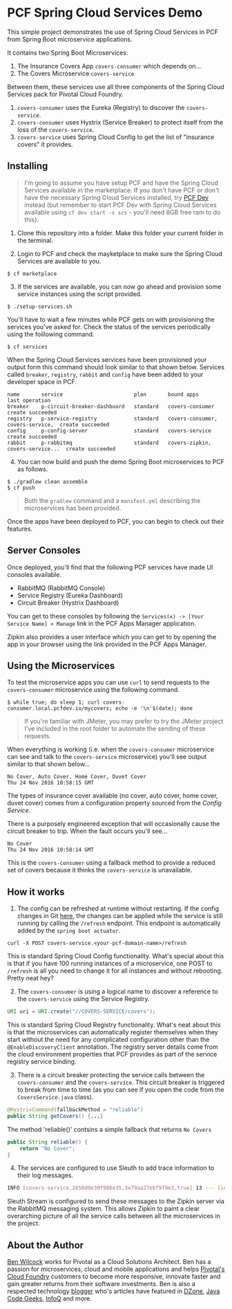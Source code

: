 # PCF Spring Cloud Services Demo

This simple project demonstrates the use of Spring Cloud Services in PCF from Spring Boot microservice applications.

It contains two Spring Boot Microservices:

 1. The Insurance Covers App `covers-consumer` which depends on...
 2. The Covers Microservice `covers-service`

Between them, these services use all three components of the Spring Cloud Services pack for Pivotal Cloud Foundry.

 1. `covers-consumer` uses the Eureka (Registry) to discover the `covers-service`.
 2. `covers-consumer` uses Hystrix (Service Breaker) to protect itself from the loss of the `covers-service`.
 3. `covers-service` uses Spring Cloud Config to get the list of "insurance covers" it provides.

## Installing

> I'm going to assume you have setup PCF and have the Spring Cloud Services available in the marketplace. If you don't have PCF or don't have the necessary Spring Cloud Services installed, try [PCF Dev](https://docs.pivotal.io/pcf-dev/) instead (but remember to start PCF Dev with Spring Cloud Services available using `cf dev start -s scs` - you'll need 8GB free ram to do this).

1. Clone this repository into a folder. Make this folder your current folder in the terminal.

2. Login to PCF and check the mayketplace to make sure the Spring Cloud Services are available to you.

````
$ cf marketplace
````

3. If the services are available, you can now go ahead and provision some service instances using the script provided.

````
$ ./setup-services.sh
````

You'll have to wait a few minutes while PCF gets on with provisioning the services you've asked for. Check the status of the services periodically using the foillowing command.

````
$ cf services
````

When the Spring Cloud Services services have been provisioned your output form this command should look similar to that shown below. Services called `breaker`, `registry`, `rabbit` and `config` have been added to your developer space in PCF.

````
name       service                       plan       bound apps                        last operation
breaker    p-circuit-breaker-dashboard   standard   covers-consumer                   create succeeded
registry   p-service-registry            standard   covers-consumer, covers-service,  create succeeded
config     p-config-server               standard   covers-service                    create succeeded
rabbit     p-rabbitmq                    standard   covers-zipkin, covers-service...  create succeeded
````

4. You can now build and push the demo Spring Boot microservices to PCF as follows.

````
$ ./gradlew clean assemble
$ cf push
````

> Both the `gradlew` command and a `manifest.yml` describing the microservices has been provided.

Once the apps have been deployed to PCF, you can begin to check out their features.

## Server Consoles

Once deployed, you'll find that the following PCF services have made UI consoles available. 

 - RabbitMQ (RabbitMQ Console)
 - Service Registry (Eureka Dashboard)
 - Circuit Breaker (Hystrix Dashboard)

You can get to these consoles by following the `Services(x) -> [Your Service Name] > Manage` link in the PCF Apps Manager application.

Zipkin also provides a user interface which you can get to by opening the app in your browser using the link provided in the PCF Apps Manager. 

## Using the Microservices

To test the microservice apps you can use `curl` to send requests to the `covers-consumer` microservice using the following command. 

````
$ while true; do sleep 1; curl covers-consumer.local.pcfdev.io/mycovers; echo -e '\n'$(date); done
````

> If you're familiar with JMeter, you may prefer to try the JMeter project I've included in the root folder to automate the sending of these requests.

When everything is working (i.e. when the `covers-consumer` microservice can see and talk to the `covers-service` microservice) you'll see output similar to that shown below...

````
No Cover, Auto Cover, Home Cover, Duvet Cover
Thu 24 Nov 2016 10:58:15 GMT
````

The types of insurance cover available (no cover, auto cover, home cover, duvet cover) comes from a configuration property sourced from the *Config Service*.

There is a purposely engineered exception that will occasionally cause the circuit breaker to trip. When the fault occurs you'll see...

````
No Cover
Thu 24 Nov 2016 10:58:14 GMT
````

This is the `covers-consumer` using a fallback method to provide a reduced set of covers because it thinks the `covers-service` is unavailable.

## How it works

1. The config can be refreshed at runtime without restarting. If the config changes in Git [here](https://github.com/benwilcock/app-config/blob/master/covers-service.yml), the changes can be applied while the service is still running by calling the `/refresh` endpoint. This endpoint is automatically added by the `spring boot actuator`.

````
curl -X POST covers-service.<your-pcf-domain-name>/refresh
````

This is standard Spring Cloud Config functionality. What's special about this is that if you have 100 running instances of a microservice, one POST to `/refresh` is all you need to change it for all instances and without rebooting. Pretty neat hey? 

2. The `covers-consumer` is using a logical name to discover a reference to the `covers-service` using the Service Registry.

````java
URI uri = URI.create("//COVERS-SERVICE/covers");
````

This is standard Spring Cloud Registry functionality. What's neat about this is that the microservices can automatically register themselves when they start without the need for any complicated configuration other than the `@EnableDiscoveryClient` annotation. The registry server details come from the cloud environment properties that PCF provides as part of the service registry service binding.

3. There is a circuit breaker protecting the service calls between the `covers-consumer` and the `covers-service`. This circuit breaker is triggered to break from time to time (as you can see if you open the code from the `CoversService.java` class).

````java
@HystrixCommand(fallbackMethod = "reliable")
public String getCovers() {...}
````

  The method 'reliable()' contsins a simple fallback that returns `No Covers`
  
````java
public String reliable() {
    return "No Cover";
}
````

4. The services are configured to use Sleuth to add trace information to their log messages.

````bash
INFO [covers-service,2850d9e30f986e35,3e79aa27ebf9f9e3,true] 13 --- [io-8080-exec-10]
````

Sleuth Stream is configured to send these messages to the Zipkin server via the RabbitMQ messaging system. This allows Zipkin to paint a clear overarching picture of all the service calls between all the microservices in the project.

## About the Author

[Ben Wilcock](https://uk.linkedin.com/in/benwilcock) works for Pivotal as a Cloud Solutions Architect. Ben has a passion for microservices, cloud and mobile applications and helps [Pivotal's Cloud Foundry](http://pivotal.io/platform) customers to become more responsive, innovate faster and gain greater returns from their software investments. Ben is also a respected technology [blogger](http://benwilcock.wordpress.com) who's articles have featured in [DZone](https://dzone.com/users/296242/benwilcock.html), [Java Code Geeks](https://www.javacodegeeks.com/author/ben-wilcock/), [InfoQ](https://www.infoq.com/author/Ben-Wilcock) and more.
